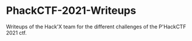# PhackCTF-2021-Writeups
Writeups of the Hack'X team for the different challenges of the P'HackCTF 2021 ctf.
